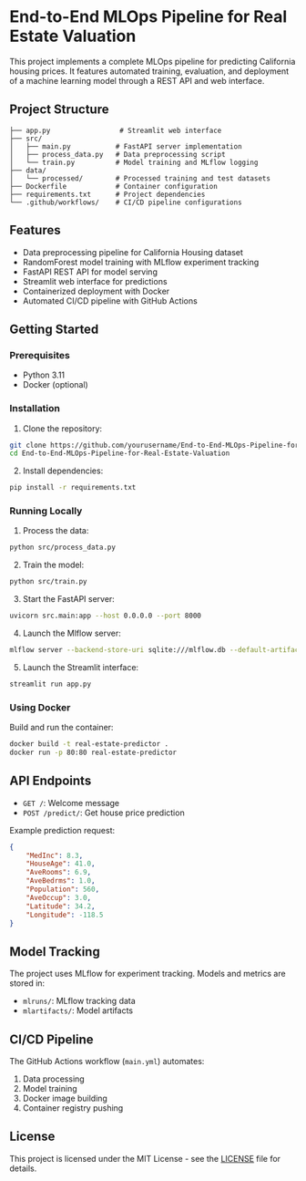 # End-to-End MLOps Pipeline for Real Estate Valuation

This project implements a complete MLOps pipeline for predicting California housing prices. It features automated training, evaluation, and deployment of a machine learning model through a REST API and web interface.

## Project Structure

```
├── app.py                 # Streamlit web interface
├── src/
│   ├── main.py           # FastAPI server implementation
│   ├── process_data.py   # Data preprocessing script
│   └── train.py          # Model training and MLflow logging
├── data/
│   └── processed/        # Processed training and test datasets
├── Dockerfile            # Container configuration
├── requirements.txt      # Project dependencies
└── .github/workflows/    # CI/CD pipeline configurations
```

## Features

- Data preprocessing pipeline for California Housing dataset
- RandomForest model training with MLflow experiment tracking
- FastAPI REST API for model serving
- Streamlit web interface for predictions
- Containerized deployment with Docker
- Automated CI/CD pipeline with GitHub Actions

## Getting Started

### Prerequisites

- Python 3.11
- Docker (optional)

### Installation

1. Clone the repository:
```bash
git clone https://github.com/yourusername/End-to-End-MLOps-Pipeline-for-Real-Estate-Valuation.git
cd End-to-End-MLOps-Pipeline-for-Real-Estate-Valuation
```

2. Install dependencies:
```bash
pip install -r requirements.txt
```

### Running Locally

1. Process the data:
```bash
python src/process_data.py
```

2. Train the model:
```bash
python src/train.py
```

3. Start the FastAPI server:
```bash
uvicorn src.main:app --host 0.0.0.0 --port 8000
```
4. Launch the Mlflow server:
```bash
mlflow server --backend-store-uri sqlite:///mlflow.db --default-artifact-root mlruns --host 127.0.0.1 -p 5000
```

5. Launch the Streamlit interface:
```bash
streamlit run app.py
```

### Using Docker

Build and run the container:
```bash
docker build -t real-estate-predictor .
docker run -p 80:80 real-estate-predictor
```

## API Endpoints

- `GET /`: Welcome message
- `POST /predict/`: Get house price prediction

Example prediction request:
```json
{
    "MedInc": 8.3,
    "HouseAge": 41.0,
    "AveRooms": 6.9,
    "AveBedrms": 1.0,
    "Population": 560,
    "AveOccup": 3.0,
    "Latitude": 34.2,
    "Longitude": -118.5
}
```

## Model Tracking

The project uses MLflow for experiment tracking. Models and metrics are stored in:
- `mlruns/`: MLflow tracking data
- `mlartifacts/`: Model artifacts

## CI/CD Pipeline

The GitHub Actions workflow (`main.yml`) automates:
1. Data processing
2. Model training
3. Docker image building
4. Container registry pushing

## License

This project is licensed under the MIT License - see the [LICENSE](LICENSE) file for details.
